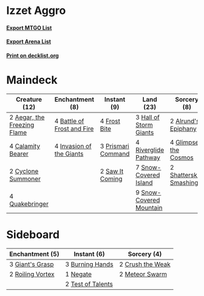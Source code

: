 # Izzet Aggro

#### [Export MTGO List](../collection/Izzet%20Aggro/Izzet%20Aggro.txt)
#### [Export Arena List](../collection/Izzet%20Aggro/Izzet%20Aggro_arena.txt)
#### [Print on decklist.org](http://decklist.org/?deckmain=2%09Aegar,%20the%20Freezing%20Flame%0A2%09Alrund's%20Epiphany%0A4%09Battle%20of%20Frost%20and%20Fire%0A4%09Calamity%20Bearer%0A2%09Cyclone%20Summoner%0A4%09Frost%20Bite%0A4%09Glimpse%20the%20Cosmos%0A3%09Hall%20of%20Storm%20Giants%0A4%09Invasion%20of%20the%20Giants%0A3%09Prismari%20Command%0A4%09Quakebringer%0A4%09Riverglide%20Pathway%0A2%09Saw%20It%20Coming%0A2%09Shatterskull%20Smashing%0A7%09Snow-Covered%20Island%0A9%09Snow-Covered%20Mountain&deckside=3%09Burning%20Hands%0A2%09Crush%20the%20Weak%0A3%09Giant's%20Grasp%0A2%09Meteor%20Swarm%0A1%09Negate%0A2%09Roiling%20Vortex%0A2%09Test%20of%20Talents)
# Maindeck

|                                            Creature (12)                                             |                                           Enchantment (8)                                           |                                         Instant (9)                                         |                                            Land (23)                                             |                                           Sorcery (8)                                            |
|------------------------------------------------------------------------------------------------------|-----------------------------------------------------------------------------------------------------|---------------------------------------------------------------------------------------------|--------------------------------------------------------------------------------------------------|--------------------------------------------------------------------------------------------------|
|2 [Aegar, the Freezing Flame](http://gatherer.wizards.com/Pages/Card/Details.aspx?multiverseid=503816)|4 [Battle of Frost and Fire](http://gatherer.wizards.com/Pages/Card/Details.aspx?multiverseid=503820)|4 [Frost Bite](http://gatherer.wizards.com/Pages/Card/Details.aspx?multiverseid=503750)      |3 [Hall of Storm Giants](http://gatherer.wizards.com/Pages/Card/Details.aspx?multiverseid=527544) |2 [Alrund's Epiphany](http://gatherer.wizards.com/Pages/Card/Details.aspx?multiverseid=503648)    |
|4 [Calamity Bearer](http://gatherer.wizards.com/Pages/Card/Details.aspx?multiverseid=503737)          |4 [Invasion of the Giants](http://gatherer.wizards.com/Pages/Card/Details.aspx?multiverseid=503831)  |3 [Prismari Command](http://gatherer.wizards.com/Pages/Card/Details.aspx?multiverseid=513706)|4 [Riverglide Pathway](http://gatherer.wizards.com/Pages/Card/Details.aspx?multiverseid=491920)   |4 [Glimpse the Cosmos](http://gatherer.wizards.com/Pages/Card/Details.aspx?multiverseid=503668)   |
|2 [Cyclone Summoner](http://gatherer.wizards.com/Pages/Card/Details.aspx?multiverseid=503660)         |                                                                                                     |2 [Saw It Coming](http://gatherer.wizards.com/Pages/Card/Details.aspx?multiverseid=503684)   |7 [Snow-Covered Island](http://gatherer.wizards.com/Pages/Card/Details.aspx?multiverseid=121130)  |2 [Shatterskull Smashing](http://gatherer.wizards.com/Pages/Card/Details.aspx?multiverseid=491802)|
|4 [Quakebringer](http://gatherer.wizards.com/Pages/Card/Details.aspx?multiverseid=503757)             |                                                                                                     |                                                                                             |9 [Snow-Covered Mountain](http://gatherer.wizards.com/Pages/Card/Details.aspx?multiverseid=121233)|                                                                                                  |


# Sideboard

|                                      Enchantment (5)                                      |                                        Instant (6)                                         |                                        Sorcery (4)                                        |
|-------------------------------------------------------------------------------------------|--------------------------------------------------------------------------------------------|-------------------------------------------------------------------------------------------|
|3 [Giant's Grasp](http://gatherer.wizards.com/Pages/Card/Details.aspx?multiverseid=506926) |3 [Burning Hands](http://gatherer.wizards.com/Pages/Card/Details.aspx?multiverseid=527422)  |2 [Crush the Weak](http://gatherer.wizards.com/Pages/Card/Details.aspx?multiverseid=503740)|
|2 [Roiling Vortex](http://gatherer.wizards.com/Pages/Card/Details.aspx?multiverseid=491797)|1 [Negate](http://gatherer.wizards.com/Pages/Card/Details.aspx?multiverseid=423707)         |2 [Meteor Swarm](http://gatherer.wizards.com/Pages/Card/Details.aspx?multiverseid=527442)  |
|                                                                                           |2 [Test of Talents](http://gatherer.wizards.com/Pages/Card/Details.aspx?multiverseid=513536)|                                                                                           |

